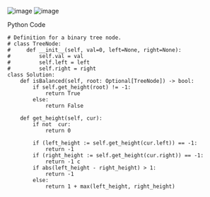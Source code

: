 ![image](https://github.com/user-attachments/assets/f903ba59-5988-41cb-b101-6169b3446753)
![image](https://github.com/user-attachments/assets/b3a741c8-432d-4bff-9a11-a5c5f7861d3c)

Python Code 
```
# Definition for a binary tree node.
# class TreeNode:
#     def __init__(self, val=0, left=None, right=None):
#         self.val = val
#         self.left = left
#         self.right = right
class Solution:
    def isBalanced(self, root: Optional[TreeNode]) -> bool:
        if self.get_height(root) != -1: 
            return True 
        else: 
            return False 

    def get_height(self, cur): 
        if not  cur: 
            return 0 

        if (left_height := self.get_height(cur.left)) == -1: 
            return -1 
        if (right_height := self.get_height(cur.right)) == -1: 
            return -1 c
        if abs(left_height - right_height) > 1:
            return -1 
        else: 
            return 1 + max(left_height, right_height)     

```

